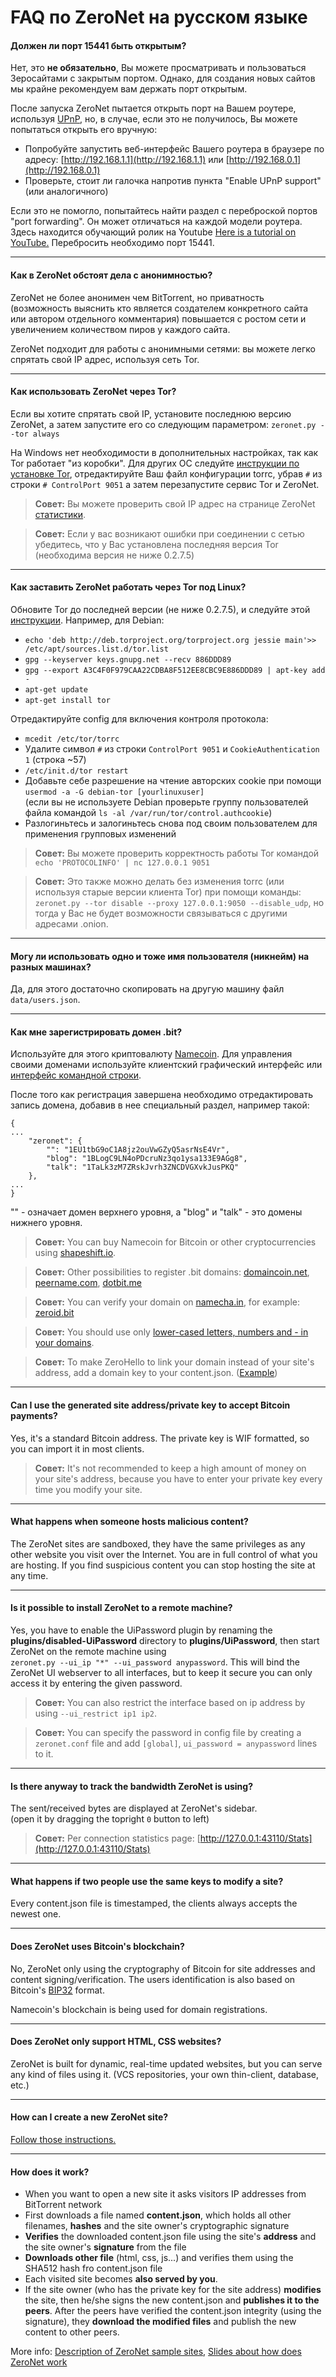 # FAQ по ZeroNet на русском языке


#### Должен ли порт 15441 быть открытым?

Нет, это __не обязательно__, Вы можете просматривать и пользоваться Зеросайтами с закрытым портом.
Однако, для создания новых сайтов мы крайне рекомендуем вам держать порт открытым.

После запуска ZeroNet пытается открыть порт на Вашем роутере, используя 
[UPnP](https://wikipedia.org/wiki/Universal_Plug_and_Play), но, в случае, если это не получилось, Вы можете попытаться открыть его вручную:

- Попробуйте запустить веб-интерфейс Вашего роутера в браузере по адресу:  [http://192.168.1.1](http://192.168.1.1)
или [http://192.168.0.1](http://192.168.0.1)
- Проверьте, стоит ли галочка напротив пункта "Enable UPnP support" (или аналогичного)

Если это не помогло, попытайтесь найти раздел с переброской портов "port forwarding". Он может отличаться на каждой модели роутера. Здесь находится обучающий ролик на Youtube [Here is a tutorial on YouTube.](https://www.youtube.com/watch?v=aQXJ7sLSz14) Перебросить необходимо порт 15441.


---


#### Как в ZeroNet обстоят дела с анонимностью?

ZeroNet не более анонимен чем BitTorrent, но приватность (возможность выяснить кто является создателем конкретного сайта или автором отдельного комментария) повышается с ростом сети и увеличением количеством пиров у каждого сайта.

ZeroNet подходит для работы с анонимными сетями: вы можете легко спрятать свой IP адрес, используя сеть Tor.


---


#### Как использовать ZeroNet через Tor?

Если вы хотите спрятать свой IP, установите последнюю версию ZeroNet, а затем запустите его со следующим параметром: `zeronet.py --tor always`

На Windows нет необходимости в дополнительных настройках, так как Tor работает "из коробки". Для других ОС следуйте [инструкции по установке Tor](https://www.torproject.org/docs/installguide.html),
отредактируйте Ваш файл конфигурации torrc, убрав `#` из строки `# ControlPort 9051` а затем перезапустите сервис Tor и ZeroNet.

> __Совет:__ Вы можете проверить свой IP адрес на странице ZeroNet [статистики](http://127.0.0.1:43110/Stats).

> __Совет:__ Если у вас возникают ошибки при соединении с сетью убедитесь, что у Вас установлена последняя версия Tor (необходима версия не ниже 0.2.7.5)


---


#### Как заставить ZeroNet работать через Tor под Linux?

Обновите Tor до последней версии (не ниже 0.2.7.5), и следуйте этой [инструкции](https://www.torproject.org/docs/debian.html.en). Например, для Debian:

 - `echo 'deb http://deb.torproject.org/torproject.org jessie main'>> /etc/apt/sources.list.d/tor.list`
 - `gpg --keyserver keys.gnupg.net --recv 886DDD89`
 - `gpg --export A3C4F0F979CAA22CDBA8F512EE8CBC9E886DDD89 | apt-key add -`
 - `apt-get update`
 - `apt-get install tor`

Отредактируйте config для включения контроля протокола:
 
 - `mcedit /etc/tor/torrc`
 - Удалите символ `#` из строки `ControlPort 9051` и `CookieAuthentication 1` (строка ~57)
 - `/etc/init.d/tor restart`
 - Добавьте себе разрешение на чтение авторских cookie при помощи `usermod -a -G debian-tor [yourlinuxuser]`<br>(если вы не используете Debian проверьте группу пользователей файла командой `ls -al /var/run/tor/control.authcookie`)
 - Разлогиньтесь и залогиньтесь снова под своим пользователем для применения групповых изменений

> __Совет:__ Вы можете проверить корректность работы Tor командой `echo 'PROTOCOLINFO' | nc 127.0.0.1 9051`

> __Совет:__ Это также можно делать без изменения torrc (или используя старые версии клиента Tor) при помощи команды: `zeronet.py --tor disable --proxy 127.0.0.1:9050 --disable_udp`, но тогда у Вас не будет возможности связываться с другими адресами .onion.



---

#### Могу ли использовать одно и тоже имя пользователя (никнейм) на разных машинах?

Да, для этого достаточно скопировать на другую машину файл `data/users.json`.


---


#### Как мне зарегистрировать домен .bit?

Используйте для этого криптовалюту [Namecoin](https://namecoin.info/).
Для управления своими доменами используйте клиентский графический интерфейс или [интерфейс командной строки](http://christopherpoole.github.io/registering-a-.bit-domain-with-namecoin/).

После того как регистрация завершена необходимо отредактировать запись домена, добавив в нее специальный раздел, например такой:

```
{
...
    "zeronet": {
        "": "1EU1tbG9oC1A8jz2ouVwGZyQ5asrNsE4Vr",
        "blog": "1BLogC9LN4oPDcruNz3qo1ysa133E9AGg8",
        "talk": "1TaLk3zM7ZRskJvrh3ZNCDVGXvkJusPKQ"
    },
...
}
```
"" - означает домен верхнего уровня, а "blog" и "talk" - это домены нижнего уровня.


> __Совет:__ You can buy Namecoin for Bitcoin or other cryptocurrencies using [shapeshift.io](https://shapeshift.io/).

> __Совет:__ Other possibilities to register .bit domains: [domaincoin.net](https://domaincoin.net/), [peername.com](https://peername.com/), [dotbit.me](https://dotbit.me/)

> __Совет:__ You can verify your domain on [namecha.in](http://namecha.in/), for example: [zeroid.bit](http://namecha.in/name/d/zeroid)

> __Совет:__ You should use only [lower-cased letters, numbers and - in your domains](http://wiki.namecoin.info/?title=Domain_Name_Specification_2.0#Valid_Domains).

> __Совет:__ To make ZeroHello to link your domain instead of your site's address, add a domain key to your content.json. ([Example](https://github.com/HelloZeroNet/ZeroBlog/blob/master/content.json#L6))


---


#### Can I use the generated site address/private key to accept Bitcoin payments?

Yes, it's a standard Bitcoin address. The private key is WIF formatted, so you can import it in most clients.

> __Совет:__ It's not recommended to keep a high amount of money on your site's address, because you have to enter your private key every time you modify your site.


---


#### What happens when someone hosts malicious content?

The ZeroNet sites are sandboxed, they have the same privileges as any other website you visit over the Internet.
You are in full control of what you are hosting. If you find suspicious content you can stop hosting the site at any time.


---


#### Is it possible to install ZeroNet to a remote machine?
Yes, you have to enable the UiPassword plugin by renaming the __plugins/disabled-UiPassword__ directory to __plugins/UiPassword__,
then start ZeroNet on the remote machine using <br>`zeronet.py --ui_ip "*" --ui_password anypassword`.
This will bind the ZeroNet UI webserver to all interfaces, but to keep it secure you can only access it by entering the given password.

> __Совет:__ You can also restrict the interface based on ip address by using `--ui_restrict ip1 ip2`.

> __Совет:__ You can specify the password in config file by creating a `zeronet.conf` file and add `[global]`, `ui_password = anypassword` lines to it.


---


#### Is there anyway to track the bandwidth ZeroNet is using?

The sent/received bytes are displayed at ZeroNet's sidebar.<br>(open it by dragging the topright `0` button to left)

> __Совет:__ Per connection statistics page: [http://127.0.0.1:43110/Stats](http://127.0.0.1:43110/Stats)


---


#### What happens if two people use the same keys to modify a site?

Every content.json file is timestamped, the clients always accepts the newest one.


---


#### Does ZeroNet uses Bitcoin's blockchain?

No, ZeroNet only using the cryptography of Bitcoin for site addresses and content signing/verification.
The users identification is also based on Bitcoin's [BIP32](https://github.com/bitcoin/bips/blob/master/bip-0032.mediawiki) format.

Namecoin's blockchain is being used for domain registrations.


---


#### Does ZeroNet only support HTML, CSS websites?

ZeroNet is built for dynamic, real-time updated websites, but you can serve any kind of files using it.
(VCS repositories, your own thin-client, database, etc.)


---


#### How can I create a new ZeroNet site?

[Follow those instructions.](/using_zeronet/create_new_site/)

---


#### How does it work?

- When you want to open a new site it asks visitors IP addresses from BitTorrent network
- First downloads a file named __content.json__, which holds all other filenames,
  __hashes__ and the site owner's cryptographic signature
- __Verifies__ the downloaded content.json file using the site's __address__ and the site owner's __signature__ from the file
- __Downloads other file__ (html, css, js...) and verifies them using the SHA512 hash fro content.json file
- Each visited site becomes __also served by you__.
- If the site owner (who has the private key for the site address) __modifies__ the site, then he/she signs
  the new content.json and __publishes it to the peers__. After the peers have verified the content.json
  integrity (using the signature), they __download the modified files__ and publish the new content to other peers.

More info:
 [Description of ZeroNet sample sites](/using_zeronet/sample_sites/),
 [Slides about how does ZeroNet work](https://docs.google.com/presentation/d/1_2qK1IuOKJ51pgBvllZ9Yu7Au2l551t3XBgyTSvilew/pub)

